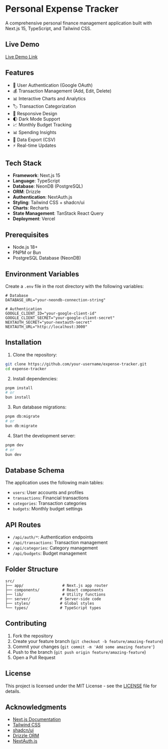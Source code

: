 # Personal Expense Tracker

A comprehensive personal finance management application built with Next.js 15, TypeScript, and Tailwind CSS.

## Live Demo

[Live Demo Link](https://expense-tracker-arpritjacob.vercel.app)

## Features

- 🔐 User Authentication (Google OAuth)
- 💰 Transaction Management (Add, Edit, Delete)
- 📊 Interactive Charts and Analytics
- 🏷️ Transaction Categorization
- 📱 Responsive Design
- 🌓 Dark Mode Support
- 📈 Monthly Budget Tracking
- 📊 Spending Insights
- 💾 Data Export (CSV)
- ⚡ Real-time Updates

## Tech Stack

- **Framework**: Next.js 15
- **Language**: TypeScript
- **Database**: NeonDB (PostgreSQL)
- **ORM**: Drizzle
- **Authentication**: NextAuth.js
- **Styling**: Tailwind CSS + shadcn/ui
- **Charts**: Recharts
- **State Management**: TanStack React Query
- **Deployment**: Vercel

## Prerequisites

- Node.js 18+ 
- PNPM or Bun
- PostgreSQL Database (NeonDB)

## Environment Variables

Create a `.env` file in the root directory with the following variables:

```env
# Database
DATABASE_URL="your-neondb-connection-string"

# Authentication
GOOGLE_CLIENT_ID="your-google-client-id"
GOOGLE_CLIENT_SECRET="your-google-client-secret"
NEXTAUTH_SECRET="your-nextauth-secret"
NEXTAUTH_URL="http://localhost:3000"
```

## Installation

1. Clone the repository:
```bash
git clone https://github.com/your-username/expense-tracker.git
cd expense-tracker
```

2. Install dependencies:
```bash
pnpm install
# or
bun install
```

3. Run database migrations:
```bash
pnpm db:migrate
# or
bun db:migrate
```

4. Start the development server:
```bash
pnpm dev
# or
bun dev
```

## Database Schema

The application uses the following main tables:
- `users`: User accounts and profiles
- `transactions`: Financial transactions
- `categories`: Transaction categories
- `budgets`: Monthly budget settings

## API Routes

- `/api/auth/*`: Authentication endpoints
- `/api/transactions`: Transaction management
- `/api/categories`: Category management
- `/api/budgets`: Budget management

## Folder Structure

```
src/
├── app/                 # Next.js app router
├── components/          # React components
├── lib/                 # Utility functions
├── server/             # Server-side code
├── styles/             # Global styles
└── types/              # TypeScript types
```

## Contributing

1. Fork the repository
2. Create your feature branch (`git checkout -b feature/amazing-feature`)
3. Commit your changes (`git commit -m 'Add some amazing feature'`)
4. Push to the branch (`git push origin feature/amazing-feature`)
5. Open a Pull Request

## License

This project is licensed under the MIT License - see the [LICENSE](LICENSE) file for details.

## Acknowledgments

- [Next.js Documentation](https://nextjs.org/docs)
- [Tailwind CSS](https://tailwindcss.com)
- [shadcn/ui](https://ui.shadcn.com)
- [Drizzle ORM](https://orm.drizzle.team)
- [NextAuth.js](https://next-auth.js.org) 